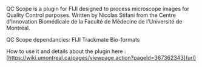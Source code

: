 QC Scope is a plugin for FIJI designed to process  microscope images for Quality Control purposes. Written by Nicolas Stifani from the Centre d'Innovation Biomédicale de la Faculté de Médecine de l'Université de Montréal.


QC Scope dependancies:
FIJI
Trackmate
Bio-formats

How to use it and details about the plugin here : [https://wiki.umontreal.ca/pages/viewpage.action?pageId=367362343](url)


